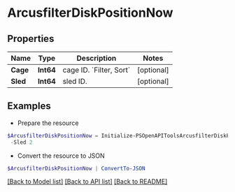 # ArcusfilterDiskPositionNow
## Properties

Name | Type | Description | Notes
------------ | ------------- | ------------- | -------------
**Cage** | **Int64** | cage ID. &#x60;Filter, Sort&#x60; | [optional] 
**Sled** | **Int64** | sled ID. | [optional] 

## Examples

- Prepare the resource
```powershell
$ArcusfilterDiskPositionNow = Initialize-PSOpenAPIToolsArcusfilterDiskPositionNow  -Cage 0 `
 -Sled 2
```

- Convert the resource to JSON
```powershell
$ArcusfilterDiskPositionNow | ConvertTo-JSON
```

[[Back to Model list]](../README.md#documentation-for-models) [[Back to API list]](../README.md#documentation-for-api-endpoints) [[Back to README]](../README.md)

